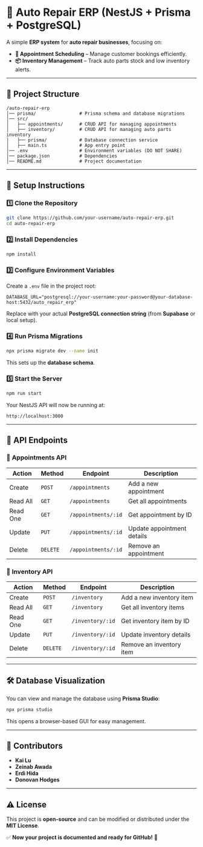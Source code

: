 # 🚗 Auto Repair ERP (NestJS + Prisma + PostgreSQL)

A simple **ERP system** for **auto repair businesses**, focusing on:
- **📅 Appointment Scheduling** – Manage customer bookings efficiently.
- **📦 Inventory Management** – Track auto parts stock and low inventory alerts.

---

## 📂 Project Structure
```
/auto-repair-erp
│── prisma/                # Prisma schema and database migrations
│── src/
│   ├── appointments/      # CRUD API for managing appointments
│   ├── inventory/         # CRUD API for managing auto parts inventory
│   ├── prisma/            # Database connection service
│   ├── main.ts            # App entry point
│── .env                   # Environment variables (DO NOT SHARE)
│── package.json           # Dependencies
│── README.md              # Project documentation
```

---

## 🚀 Setup Instructions

### 1️⃣ Clone the Repository
```sh
git clone https://github.com/your-username/auto-repair-erp.git
cd auto-repair-erp
```

### 2️⃣ Install Dependencies
```sh
npm install
```

### 3️⃣ Configure Environment Variables
Create a `.env` file in the project root:
```env
DATABASE_URL="postgresql://your-username:your-password@your-database-host:5432/auto_repair_erp"
```
Replace with your actual **PostgreSQL connection string** (from **Supabase** or local setup).

### 4️⃣ Run Prisma Migrations
```sh
npx prisma migrate dev --name init
```
This sets up the **database schema**.

### 5️⃣ Start the Server
```sh
npm run start
```
Your NestJS API will now be running at:
```
http://localhost:3000
```

---

## 📡 API Endpoints

### 📝 **Appointments API**
| Action         | Method | Endpoint                   | Description                     |
|---------------|--------|---------------------------|---------------------------------|
| Create        | `POST`  | `/appointments`           | Add a new appointment          |
| Read All      | `GET`   | `/appointments`           | Get all appointments           |
| Read One      | `GET`   | `/appointments/:id`       | Get appointment by ID          |
| Update        | `PUT`   | `/appointments/:id`       | Update appointment details     |
| Delete        | `DELETE`| `/appointments/:id`       | Remove an appointment          |

### 🏪 **Inventory API**
| Action         | Method | Endpoint                   | Description                     |
|---------------|--------|---------------------------|---------------------------------|
| Create        | `POST`  | `/inventory`              | Add a new inventory item       |
| Read All      | `GET`   | `/inventory`              | Get all inventory items        |
| Read One      | `GET`   | `/inventory/:id`          | Get inventory item by ID       |
| Update        | `PUT`   | `/inventory/:id`          | Update inventory details       |
| Delete        | `DELETE`| `/inventory/:id`          | Remove an inventory item       |

---

## 🛠 Database Visualization
You can view and manage the database using **Prisma Studio**:
```sh
npx prisma studio
```
This opens a browser-based GUI for easy management.

---

## 👥 Contributors
- **Kai Lu**
- **Zeinab Awada** 
- **Erdi Hida** 
- **Donovan Hodges** 

---

## ⚠️ License
This project is **open-source** and can be modified or distributed under the **MIT License**.

✅ **Now your project is documented and ready for GitHub!** 🚀
